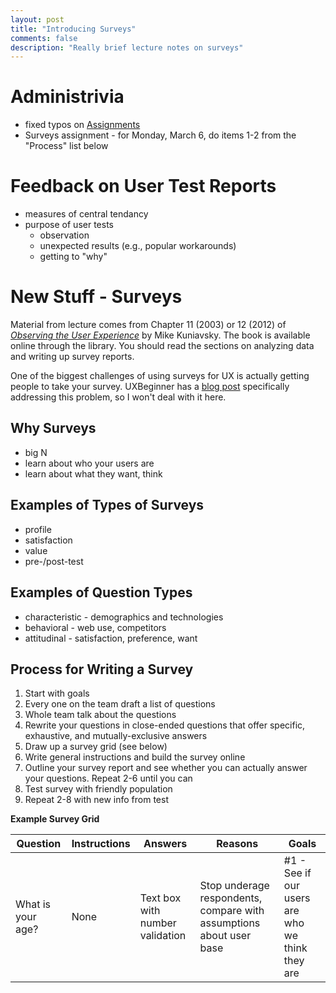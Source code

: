 ```yaml
---
layout: post
title: "Introducing Surveys"
comments: false
description: "Really brief lecture notes on surveys"
---
```


# Administrivia

* fixed typos on [Assignments]({{site.baseurl}}/assignments)
* Surveys assignment - for Monday, March 6, do items 1-2 from the "Process" list below

# Feedback on User Test Reports

* measures of central tendancy
* purpose of user tests
	* observation
	* unexpected results (e.g., popular workarounds)
	* getting to "why"

# New Stuff - Surveys

Material from lecture comes from Chapter 11 (2003) or 12 (2012) of [*Observing the User Experience*](https://vufind.carli.illinois.edu/vf-iit/Record/iit_867928) by Mike Kuniavsky. The book is available online through the library. You should read the sections on analyzing data and writing up survey reports.

One of the biggest challenges of using surveys for UX is actually getting people to take your survey. UXBeginner has a [blog post](http://www.uxbeginner.com/how-to-get-people-to-fill-out-your-damn-ux-surveys/) specifically addressing this problem, so I won't deal with it here.

## Why Surveys

* big N
* learn about who your users are
* learn about what they want, think

## Examples of Types of Surveys

* profile
* satisfaction
* value
* pre-/post-test

## Examples of Question Types

* characteristic - demographics and technologies
* behavioral - web use, competitors
* attitudinal - satisfaction, preference, want

## Process for Writing a Survey
1. Start with goals
2. Every one on the team draft a list of questions
3. Whole team talk about the questions
4. Rewrite your questions in close-ended questions that offer specific, exhaustive, and mutually-exclusive answers
5. Draw up a survey grid (see below)
6. Write general instructions and build the survey online
7. Outline your survey report and see whether you can actually answer your questions. Repeat 2-6 until you can
8. Test survey with friendly population
9. Repeat 2-8 with new info from test

**Example Survey Grid**

| Question  | Instructions   | Answers  | Reasons  |  Goals |
|---|---|---|---|---|
| What is your age?  |  None  |  Text box with number validation  |  Stop underage respondents, compare with assumptions about user base |  #1 - See if our users are who we think they are |
